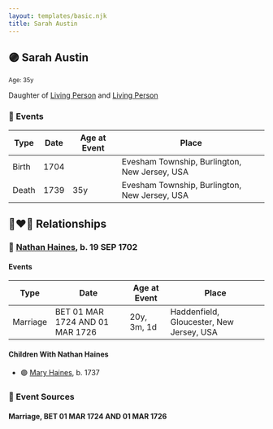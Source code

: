 ```yaml
---
layout: templates/basic.njk
title: Sarah Austin
---
```

## 🟣 Sarah Austin
<small>Age: 35y</small>

Daughter of [Living Person](/people/2/23815487) and [Living Person](/people/3/39788960)

### 📆 Events

Type | Date | Age at Event | Place
------ | ------ | ------ | ------
Birth | 1704 |  | Evesham Township, Burlington, New Jersey, USA
Death | 1739 | 35y | Evesham Township, Burlington, New Jersey, USA

## 👩‍❤️‍👨 Relationships

### 🔵 [Nathan Haines](/people/7/74064515), b. 19 SEP 1702

#### Events

Type | Date | Age at Event | Place
------ | ------ | ------ | ------
Marriage | BET 01 MAR 1724 AND 01 MAR 1726 | 20y, 3m, 1d | Haddenfield, Gloucester, New Jersey, USA
#### Children With Nathan Haines
* 🟣 [Mary Haines](/people/5/53194016), b. 1737
### 📰 Event Sources

#### <a id="event-family-0-event-0"></a> Marriage, BET 01 MAR 1724 AND 01 MAR 1726
